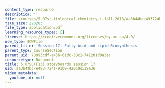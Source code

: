 ```yaml
---
content_type: resource
description: ''
file: /courses/5-07sc-biological-chemistry-i-fall-2013/aa3b48bce493724b91b9420c9d119a36_sb_session17.pdf
file_size: 223203
file_type: application/pdf
learning_resource_types: []
license: https://creativecommons.org/licenses/by-nc-sa/4.0/
ocw_type: OCWFile
parent_title: 'Session 17: Fatty Acid and Lipid Biosynthesis'
parent_type: CourseSection
parent_uid: 78993cdf-e45b-61dc-38c2-741201d0a3ec
resourcetype: Document
title: 5.07SC(F13) storyboards session 17
uid: aa3b48bc-e493-724b-91b9-420c9d119a36
video_metadata:
  youtube_id: null
---
```

